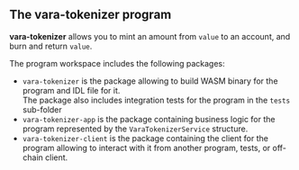 ## The **vara-tokenizer** program

**vara-tokenizer** allows you to mint an amount from `value` to an account, and burn and return `value`.

The program workspace includes the following packages:
- `vara-tokenizer` is the package allowing to build WASM binary for the program and IDL file for it.  
  The package also includes integration tests for the program in the `tests` sub-folder
- `vara-tokenizer-app` is the package containing business logic for the program represented by the `VaraTokenizerService` structure.  
- `vara-tokenizer-client` is the package containing the client for the program allowing to interact with it from another program, tests, or
  off-chain client.

